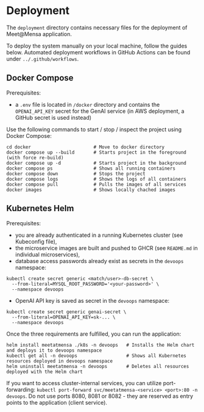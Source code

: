 # Deployment
The `deployment` directory contains necessary files for the deployment of Meet@Mensa application. 

To deploy the system manually on your local machine, follow the guides below. Automated deployment workflows in GitHub Actions can be found under `../.github/workflows`.

## Docker Compose
Prerequisites:
- a `.env` file is located in `/docker` directory and contains the `OPENAI_API_KEY` secret for the GenAI service (in AWS deployment, a GitHub secret is used instead)

Use the following commands to start / stop / inspect the project using Docker Compose:
```
cd docker                       # Move to docker directory
docker compose up --build       # Starts project in the foreground (with force re-build)
docker compose up -d            # Starts project in the background
docker compose ps               # Shows all running containers
docker compose down             # Stops the project
docker compose logs             # Shows the logs of all containers
docker compose pull             # Pulls the images of all services
docker images                   # Shows locally chached images
```

## Kubernetes Helm
Prerequisites: 
- you are already authenticated in a running Kubernetes cluster (see Kubeconfig file),
- the microservice images are built and pushed to GHCR (see `README.md` in individual microservices),
- database access passwords already exist as secrets in the `devoops` namespace:
```
kubectl create secret generic <match/user>-db-secret \
  --from-literal=MYSQL_ROOT_PASSWORD='<your-password>' \
  --namespace devoops
```
- OpenAI API key is saved as secret in the `devoops` namespace:
```
kubectl create secret generic genai-secret \
  --from-literal=OPENAI_API_KEY=sk-... \
  --namespace devoops
```

Once the three requirements are fulfilled, you can run the application:
```
helm install meetatmensa ./k8s -n devoops   # Installs the Helm chart and deploys it to devoops namespace
kubectl get all -n devoops                  # Shows all Kubernetes resources deployed in devoops namespace
helm uninstall meetatmensa -n devoops       # Deletes all resources deployed with the Helm chart
```
If you want to access cluster-internal services, you can utilize port-forwarding: `kubectl port-forward svc/meetatmensa-<service> <port>:80 -n devoops`. Do not use ports 8080, 8081 or 8082 - they are reserved as entry points to the application (client service).
